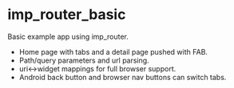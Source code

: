 # imp_router_basic

Basic example app using imp_router.

- Home page with tabs and a detail page pushed with FAB.
- Path/query parameters and url parsing.
- uri<->widget mappings for full browser support.
- Android back button and browser nav buttons can switch tabs.